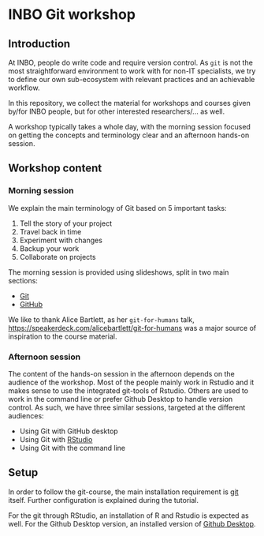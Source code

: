 

# INBO Git workshop

## Introduction

At INBO, people do write code and require version control. As `git` is not the most straightforward environment to work with for non-IT specialists, we try to define our own sub-ecosystem with relevant practices and an achievable workflow.

In this repository, we collect the material for workshops and courses given by/for INBO people, but for other interested researchers/... as well. 

A workshop typically takes a whole day, with the morning session focused on getting the concepts and terminology clear and an afternoon hands-on session.

## Workshop content

### Morning session

We explain the main terminology of Git based on 5 important tasks:
1. Tell the story of your project 
1. Travel back in time
1. Experiment with changes
1. Backup your work
1. Collaborate on projects

The morning session is provided using slideshows, split in two main sections:

* [Git ](https://docs.google.com/presentation/d/1JqlFSqFFzUdY6uSMMv7tkO4uDjGok0J-6xI4CsfI_64)
* [GitHub](https://docs.google.com/presentation/d/1sOAmEw8zpovPy5kyszBmsrMJUW7rzJhqhac4zfULQ0o) 

We like to thank Alice Bartlett, as her `git-for-humans` talk, https://speakerdeck.com/alicebartlett/git-for-humans was a major source of inspiration to the course material.

### Afternoon session

The content of the hands-on session in the afternoon depends on the audience of the workshop. Most of the people mainly work in Rstudio and it makes sense to use the integrated git-tools of Rstudio. Others are used to work in the command line or prefer Github Desktop to handle version control. As such, we have three similar sessions, targeted at the different audiences:

* Using Git with GitHub desktop
* Using Git with [RStudio](./course_rstudio.html)
* Using Git with the command line

## Setup

In order to follow the git-course, the main installation requirement is [git](https://git-scm.com/) itself. Further configuration is explained during the tutorial. 

For the git through RStudio, an installation of R and Rstudio is expected as well. For the Github Desktop version, an installed version of [Github Desktop](https://desktop.github.com/).





